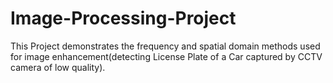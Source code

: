 # Image-Processing-Project
This Project demonstrates the frequency and spatial domain methods used for image enhancement(detecting License Plate of a Car captured by CCTV camera of low quality).
